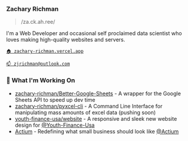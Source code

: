 ### Zachary Richman
> /za.ck.ah.ree/

I'm a Web Developer and occasional self proclaimed data scientist who loves making high-quality websites and servers.

[`🏠 zachary-richman.vercel.app`](https://zachary-richman.vercel.app/)

[`📫 zjrichman@outlook.com`](mailto:zjrichman@outlook.com)

### 🔨 What I'm Working On

- [zachary-richman/Better-Google-Sheets](https://github.com/Zachary-Richman/Better-Google-Sheets) - A wrapper for the Google Sheets API to speed up dev time
- [zachary-richman/pyxcel-cli](https://github.com/Zachary-Richman/pyxcel-cli) - A Command Line Interface for manipulating mass amounts of excel data (pushing soon)
- [youth-finance-usa/website](https://www.github.com/Youth-Finance-USA/website) - A responsive and sleek new website design for [@Youth-Finance-Usa](https://www.youthfinanceusa.org)
- [Actium](https://github.com/Actium-Open-Source) - Redefining what small business should look like [@Actium](https://pelagic-river-420714.uc.r.appspot.com/)
